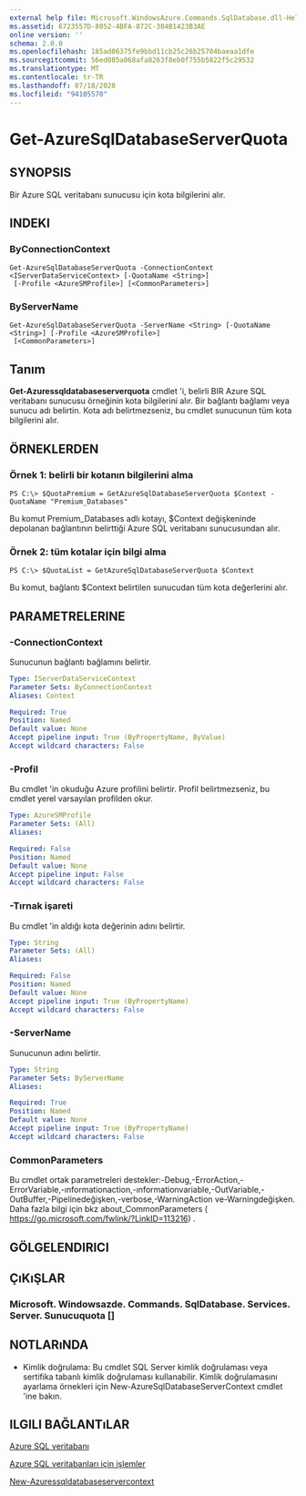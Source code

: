 ```yaml
---
external help file: Microsoft.WindowsAzure.Commands.SqlDatabase.dll-Help.xml
ms.assetid: 6723557D-8052-4BFA-872C-384B1423B3AE
online version: ''
schema: 2.0.0
ms.openlocfilehash: 185ad06375fe9bbd11cb25c26b25704baeaa1dfe
ms.sourcegitcommit: 56ed085a868afa8263f8eb0f755b5822f5c29532
ms.translationtype: MT
ms.contentlocale: tr-TR
ms.lasthandoff: 07/18/2020
ms.locfileid: "94105570"
---
```

# Get-AzureSqlDatabaseServerQuota

## SYNOPSIS
Bir Azure SQL veritabanı sunucusu için kota bilgilerini alır.

## INDEKI

### ByConnectionContext
```
Get-AzureSqlDatabaseServerQuota -ConnectionContext <IServerDataServiceContext> [-QuotaName <String>]
 [-Profile <AzureSMProfile>] [<CommonParameters>]
```

### ByServerName
```
Get-AzureSqlDatabaseServerQuota -ServerName <String> [-QuotaName <String>] [-Profile <AzureSMProfile>]
 [<CommonParameters>]
```

## Tanım
**Get-Azuressqldatabaseserverquota** cmdlet 'i, belirli BIR Azure SQL veritabanı sunucusu örneğinin kota bilgilerini alır.
Bir bağlantı bağlamı veya sunucu adı belirtin.
Kota adı belirtmezseniz, bu cmdlet sunucunun tüm kota bilgilerini alır.

## ÖRNEKLERDEN

### Örnek 1: belirli bir kotanın bilgilerini alma
```
PS C:\> $QuotaPremium = GetAzureSqlDatabaseServerQuota $Context -QuotaName "Premium_Databases"
```

Bu komut Premium_Databases adlı kotayı, $Context değişkeninde depolanan bağlantının belirttiği Azure SQL veritabanı sunucusundan alır.

### Örnek 2: tüm kotalar için bilgi alma
```
PS C:\> $QuotaList = GetAzureSqlDatabaseServerQuota $Context
```

Bu komut, bağlantı $Context belirtilen sunucudan tüm kota değerlerini alır.

## PARAMETRELERINE

### -ConnectionContext
Sunucunun bağlantı bağlamını belirtir.

```yaml
Type: IServerDataServiceContext
Parameter Sets: ByConnectionContext
Aliases: Context

Required: True
Position: Named
Default value: None
Accept pipeline input: True (ByPropertyName, ByValue)
Accept wildcard characters: False
```

### -Profil
Bu cmdlet 'in okuduğu Azure profilini belirtir.
Profil belirtmezseniz, bu cmdlet yerel varsayılan profilden okur.

```yaml
Type: AzureSMProfile
Parameter Sets: (All)
Aliases: 

Required: False
Position: Named
Default value: None
Accept pipeline input: False
Accept wildcard characters: False
```

### -Tırnak işareti
Bu cmdlet 'in aldığı kota değerinin adını belirtir.

```yaml
Type: String
Parameter Sets: (All)
Aliases: 

Required: False
Position: Named
Default value: None
Accept pipeline input: True (ByPropertyName)
Accept wildcard characters: False
```

### -ServerName
Sunucunun adını belirtir.

```yaml
Type: String
Parameter Sets: ByServerName
Aliases: 

Required: True
Position: Named
Default value: None
Accept pipeline input: True (ByPropertyName)
Accept wildcard characters: False
```

### CommonParameters
Bu cmdlet ortak parametreleri destekler:-Debug,-ErrorAction,-ErrorVariable,-ınformationaction,-ınformationvariable,-OutVariable,-OutBuffer,-Pipelinedeğişken,-verbose,-WarningAction ve-Warningdeğişken. Daha fazla bilgi için bkz about_CommonParameters ( https://go.microsoft.com/fwlink/?LinkID=113216) .

## GÖLGELENDIRICI

## ÇıKıŞLAR

### Microsoft. Windowsazde. Commands. SqlDatabase. Services. Server. Sunucuquota []

## NOTLARıNDA
* Kimlik doğrulama: Bu cmdlet SQL Server kimlik doğrulaması veya sertifika tabanlı kimlik doğrulaması kullanabilir. Kimlik doğrulamasını ayarlama örnekleri için New-AzureSqlDatabaseServerContext cmdlet 'ine bakın.

## ILGILI BAĞLANTıLAR

[Azure SQL veritabanı](https://azure.microsoft.com/en-us/services/sql-database/)

[Azure SQL veritabanları için işlemler](https://msdn.microsoft.com/en-us/library/azure/dn505719.aspx)

[New-Azuressqldatabaseservercontext](./New-AzureSqlDatabaseServerContext.md)


